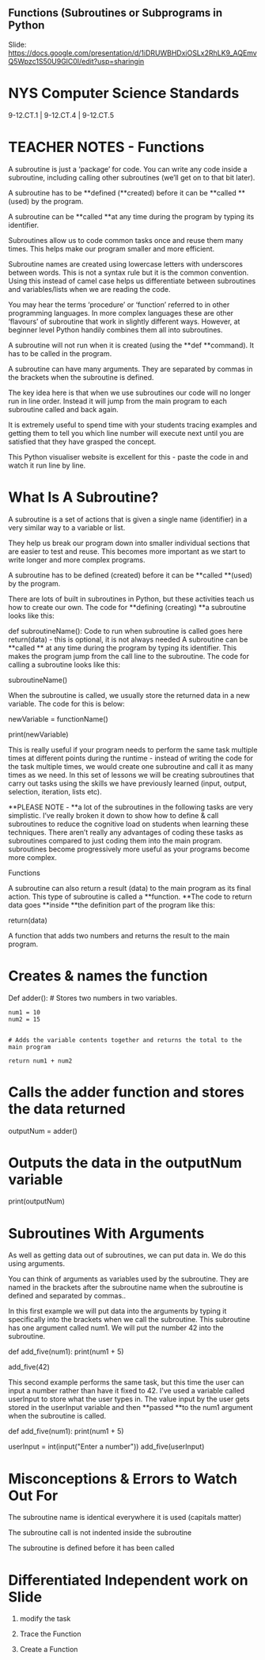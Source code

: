 ## Functions (Subroutines or Subprograms in Python

Slide: https://docs.google.com/presentation/d/1iDRUWBHDxiOSLx2RhLK9_AQEmvQ5Wpzc1S50U9GlC0I/edit?usp=sharingin 

# NYS Computer Science Standards 
9-12.CT.1  |  9-12.CT.4   |  9-12.CT.5

# TEACHER NOTES - Functions
A subroutine is just a ‘package’ for code. You can write any code inside a subroutine, including calling other subroutines (we’ll get on to that bit later).

A subroutine has to be **defined (**created) before it can be **called **(used) by the program.

A subroutine can be **called **at any time during the program by typing its identifier.

Subroutines allow us to code common tasks once and reuse them many times. This helps make our program smaller and more efficient.

Subroutine names are created using lowercase letters with underscores between words. This is not a syntax rule but it is the common convention. Using this instead of camel case helps us differentiate between subroutines and variables/lists when we are reading the code.

You may hear the terms ‘procedure’ or ‘function’ referred to in other programming languages. In more complex languages these are other ‘flavours’ of subroutine that work in slightly different ways. However, at beginner level Python handily combines them all into subroutines.

A subroutine will not run when it is created (using the **def **command). It has to be called in the program.

A subroutine can have many arguments. They are separated by commas in the brackets when the subroutine is defined.

The key idea here is that when we use subroutines our code will no longer run in line order. Instead it will jump from the main program to each subroutine called and back again.

It is extremely useful to spend time with your students tracing examples and getting them to tell you which line number will execute next until you are satisfied that they have grasped the concept.

This Python visualiser website is excellent for this - paste the code in and watch it run line by line.

# What Is A Subroutine?
A subroutine is a set of actions that is given a single name (identifier) in a very similar way to a variable or list.

They help us break our program down into smaller individual sections that are easier to test and reuse. This becomes more important as we start to write longer and more complex programs.

A subroutine has to be defined (created) before it can be **called **(used) by the program.

There are lots of built in subroutines in Python, but these activities teach us how to create our own. The code for **defining (creating) **a subroutine looks like this:

def subroutineName():
	Code to run when subroutine is called goes here
	return(data) - this is optional, it is not always needed
A subroutine can be **called ** at any time during the program by typing its identifier. This makes the program jump from the call line to the subroutine. The code for calling a subroutine looks like this:

subroutineName()

When the subroutine is called, we usually store the returned data in a new variable. The code for this is below:

newVariable = functionName()

print(newVariable)

This is really useful if your program needs to perform the same task multiple times at different points during the runtime - instead of writing the code for the task multiple times, we would create one subroutine and call it as many times as we need. In this set of lessons we will be creating subroutines that carry out tasks using the skills we have previously learned (input, output, selection, iteration, lists etc).

**PLEASE NOTE - **a lot of the subroutines in the following tasks are very simplistic. I’ve really broken it down to show how to define & call subroutines to reduce the cognitive load on students when learning these techniques. There aren’t really any advantages of coding these tasks as subroutines compared to just coding them into the main program. subroutines become progressively more useful as your programs become more complex.

Functions

A subroutine can also return a result (data) to the main program as its final action. This type of subroutine is called a **function. **The code to return data goes **inside **the definition part of the program like this:

return(data)

A function that adds two numbers and returns the result to the main program.

# Creates & names the function
Def adder():
	# Stores two numbers in two variables.

	num1 = 10
	num2 = 15


    # Adds the variable contents together and returns the total to the main program

	return num1 + num2

# Calls the adder function and stores the data returned
outputNum = adder()

# Outputs the data in the outputNum variable
print(outputNum)

# Subroutines With Arguments

As well as getting data out of subroutines, we can put data in. We do this using arguments.

You can think of arguments as variables used by the subroutine. They are named in the brackets after the subroutine name when the subroutine is defined and separated by commas..

In this first example we will put data into the arguments by typing it specifically into the brackets when we call the subroutine. This subroutine has one argument called num1. We will put the number 42 into the subroutine.

def add_five(num1):
	print(num1 + 5)

add_five(42)

This second example performs the same task, but this time the user can input a number rather than have it fixed to 42. I’ve used a variable called userInput to store what the user types in. The value input by the user gets stored in the userInput variable and then **passed **to the num1 argument when the subroutine is called.

def add_five(num1):
 print(num1 + 5)

userInput = int(input("Enter a number"))
add_five(userInput)

# Misconceptions & Errors to Watch Out For
The subroutine name is identical everywhere it is used (capitals matter)

The subroutine call is not indented inside the subroutine

The subroutine is defined before it has been called

# Differentiated Independent work on Slide
1. modify the task

2. Trace the Function

3. Create a Function
